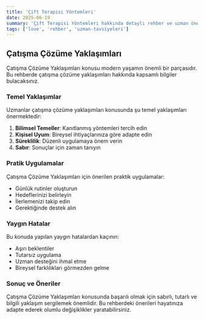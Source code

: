 ```yaml
---
title: 'Çift Terapisi Yöntemleri'
date: 2025-06-19
summary: 'Çift Terapisi Yöntemleri hakkında detaylı rehber ve uzman önerileri.'
tags: ['love', 'rehber', 'uzman-tavsiyeleri']
---
```


## Çatışma Çözüme Yaklaşımları

Çatışma Çözüme Yaklaşımları konusu modern yaşamın önemli bir parçasıdır. Bu rehberde çatışma çözüme yaklaşımları hakkında kapsamlı bilgiler bulacaksınız.

### Temel Yaklaşımlar

Uzmanlar çatışma çözüme yaklaşımları konusunda şu temel yaklaşımları önermektedir:

1. **Bilimsel Temeller**: Kanıtlanmış yöntemleri tercih edin
2. **Kişisel Uyum**: Bireysel ihtiyaçlarınıza göre adapte edin
3. **Süreklilik**: Düzenli uygulamaya önem verin
4. **Sabır**: Sonuçlar için zaman tanıyın

### Pratik Uygulamalar

Çatışma Çözüme Yaklaşımları için önerilen praktik uygulamalar:

- Günlük rutinler oluşturun
- Hedeflerinizi belirleyin
- İlerlemenizi takip edin
- Gerektiğinde destek alın

### Yaygın Hatalar

Bu konuda yapılan yaygın hatalardan kaçının:

- Aşırı beklentiler
- Tutarsız uygulama
- Uzman desteğini ihmal etme
- Bireysel farklılıkları görmezden gelme

### Sonuç ve Öneriler

Çatışma Çözüme Yaklaşımları konusunda başarılı olmak için sabırlı, tutarlı ve bilgili yaklaşım sergilemek önemlidir. Bu rehberdeki önerileri hayatınıza adapte ederek olumlu değişiklikler yaratabilirsiniz.